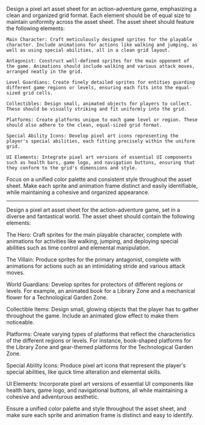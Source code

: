 Design a pixel art asset sheet for an action-adventure game, emphasizing a clean and organized grid format. Each element should be of equal size to maintain uniformity across the asset sheet. The asset sheet should feature the following elements:

    Main Character: Craft meticulously designed sprites for the playable character. Include animations for actions like walking and jumping, as well as using special abilities, all in a clean grid layout.

    Antagonist: Construct well-defined sprites for the main opponent of the game. Animations should include walking and various attack moves, arranged neatly in the grid.

    Level Guardians: Create finely detailed sprites for entities guarding different game regions or levels, ensuring each fits into the equal-sized grid cells.

    Collectibles: Design small, animated objects for players to collect. These should be visually striking and fit uniformly into the grid.

    Platforms: Create platforms unique to each game level or region. These should also adhere to the clean, equal-sized grid format.

    Special Ability Icons: Develop pixel art icons representing the player's special abilities, each fitting precisely within the uniform grid.

    UI Elements: Integrate pixel art versions of essential UI components such as health bars, game logo, and navigation buttons, ensuring that they conform to the grid's dimensions and style.

Focus on a unified color palette and consistent style throughout the asset sheet. Make each sprite and animation frame distinct and easily identifiable, while maintaining a cohesive and organized appearance.



---


Design a pixel art asset sheet for the action-adventure game, set in a diverse and fantastical world. The asset sheet should contain the following elements:

The Hero: Craft sprites for the main playable character, complete with animations for activities like walking, jumping, and deploying special abilities such as time control and elemental manipulation.

The Villain: Produce sprites for the primary antagonist, complete with animations for actions such as an intimidating stride and various attack moves.

World Guardians: Develop sprites for protectors of different regions or levels. For example, an animated book for a Library Zone and a mechanical flower for a Technological Garden Zone.

Collectible Items: Design small, glowing objects that the player has to gather throughout the game. Include an animated glow effect to make them noticeable.

Platforms: Create varying types of platforms that reflect the characteristics of the different regions or levels. For instance, book-shaped platforms for the Library Zone and gear-themed platforms for the Technological Garden Zone.

Special Ability Icons: Produce pixel art icons that represent the player's special abilities, like quick time alteration and elemental skills.

UI Elements: Incorporate pixel art versions of essential UI components like health bars, game logo, and navigational buttons, all while maintaining a cohesive and adventurous aesthetic.

Ensure a unified color palette and style throughout the asset sheet, and make sure each sprite and animation frame is distinct and easy to identify.
